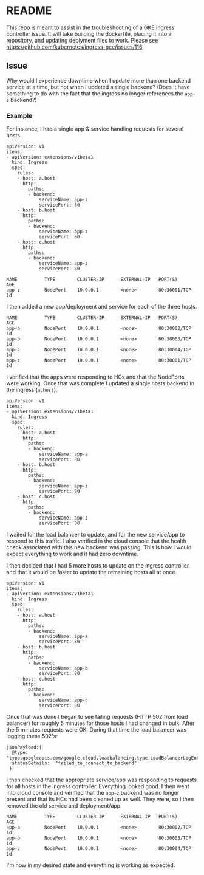 # README
This repo is meant to assist in the troubleshooting of a GKE ingress controller issue. It will take building the dockerfile, placing it into a repository, and updating deplyment files to work. Please see https://github.com/kubernetes/ingress-gce/issues/116

## Issue
Why would I experience downtime when I update more than one backend service at a time, but not when I updated a single backend? (Does it have something to do with the fact that the ingress no longer references the `app-z` backend?)

### Example
For instance, I had a single app & service handling requests for several hosts.
```
apiVersion: v1
items:
- apiVersion: extensions/v1beta1
  kind: Ingress
  spec:
    rules:
    - host: a.host
      http:
        paths:
        - backend:
            serviceName: app-z
            servicePort: 80
    - host: b.host
      http:
        paths:
        - backend:
            serviceName: app-z
            servicePort: 80
    - host: c.host
      http:
        paths:
        - backend:
            serviceName: app-z
            servicePort: 80
```
```
NAME          TYPE        CLUSTER-IP      EXTERNAL-IP   PORT(S)          AGE
app-z         NodePort    10.0.0.1        <none>        80:30001/TCP     1d
```

I then added a new app/deployment and service for each of the three hosts.
```
NAME          TYPE        CLUSTER-IP      EXTERNAL-IP   PORT(S)          AGE
app-a         NodePort    10.0.0.1        <none>        80:30002/TCP     1d
app-b         NodePort    10.0.0.1        <none>        80:30003/TCP     1d
app-c         NodePort    10.0.0.1        <none>        80:30004/TCP     1d
app-z         NodePort    10.0.0.1        <none>        80:30001/TCP     1d
```

I verified that the apps were responding to HCs and that the NodePorts were working.
Once that was complete I updated a single hosts backend in the ingress (`a.host`).
```
apiVersion: v1
items:
- apiVersion: extensions/v1beta1
  kind: Ingress
  spec:
    rules:
    - host: a.host
      http:
        paths:
        - backend:
            serviceName: app-a
            servicePort: 80
    - host: b.host
      http:
        paths:
        - backend:
            serviceName: app-z
            servicePort: 80
    - host: c.host
      http:
        paths:
        - backend:
            serviceName: app-z
            servicePort: 80
```


I waited for the load balancer to update, and for the new service/app to respond to this traffic. I also verified in the cloud console that the health check associated with this new backend was passing. This is how I would expect everything to work and it had zero downtime.

I then decided that I had 5 more hosts to update on the ingress controller, and that it would be faster to update the remaining hosts all at once.
```
apiVersion: v1
items:
- apiVersion: extensions/v1beta1
  kind: Ingress
  spec:
    rules:
    - host: a.host
      http:
        paths:
        - backend:
            serviceName: app-a
            servicePort: 80
    - host: b.host
      http:
        paths:
        - backend:
            serviceName: app-b
            servicePort: 80
    - host: c.host
      http:
        paths:
        - backend:
            serviceName: app-c
            servicePort: 80
```

Once that was done I began to see failing requests (HTTP 502 from load balancer) for roughly 5 minutes for those hosts I had changed in bulk. After the 5 minutes requests were OK. During that time the load balancer was logging these 502's:
```
jsonPayload:{
  @type:  "type.googleapis.com/google.cloud.loadbalancing.type.LoadBalancerLogEntry"   
  statusDetails:  "failed_to_connect_to_backend"   
 }
 ```

I then checked that the appropriate service/app was responding to requests for all hosts in the ingress controller. Everything looked good. I then went into cloud console and verified that the `app-z` backend was no longer present and that its HCs had been cleaned up as well. They were, so I then removed the old service and deployment/app.
```
NAME          TYPE        CLUSTER-IP      EXTERNAL-IP   PORT(S)          AGE
app-a         NodePort    10.0.0.1        <none>        80:30002/TCP     1d
app-b         NodePort    10.0.0.1        <none>        80:30003/TCP     1d
app-c         NodePort    10.0.0.1        <none>        80:30004/TCP     1d
```
I'm now in my desired state and everything is working as expected.

